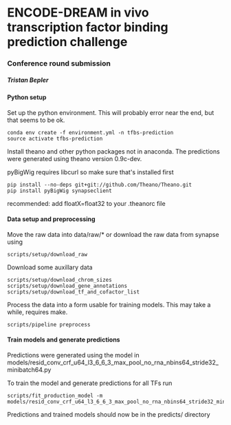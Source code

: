 # ENCODE-DREAM in vivo transcription factor binding prediction challenge
### Conference round submission
##### Tristan Bepler

#### Python setup
Set up the python environment. This will probably error near the end, but that seems to be ok.
```
conda env create -f environment.yml -n tfbs-prediction
source activate tfbs-prediction
```
Install theano and other python packages not in anaconda. The predictions were generated using theano version 0.9c-dev.

pyBigWig requires libcurl so make sure that's installed first
```
pip install --no-deps git+git://github.com/Theano/Theano.git
pip install pyBigWig synapseclient
```

recommended: add floatX=float32 to your .theanorc file

#### Data setup and preprocessing
Move the raw data into data/raw/\* or download the raw data from synapse using
```
scripts/setup/download_raw
```
Download some auxillary data
```
scripts/setup/download_chrom_sizes
scripts/setup/download_gene_annotations
scripts/setup/download_tf_and_cofactor_list
```

Process the data into a form usable for training models. This may take a while, requires make.
```
scripts/pipeline preprocess
```

#### Train models and generate predictions
Predictions were generated using the model in models/resid\_conv\_crf\_u64\_l3\_6\_6\_3\_max\_pool\_no\_rna\_nbins64\_stride32\_minibatch64.py

To train the model and generate predictions for all TFs run
```
scripts/fit_production_model -m models/resid_conv_crf_u64_l3_6_6_3_max_pool_no_rna_nbins64_stride32_minibatch64.py
```

Predictions and trained models should now be in the predicts/ directory

